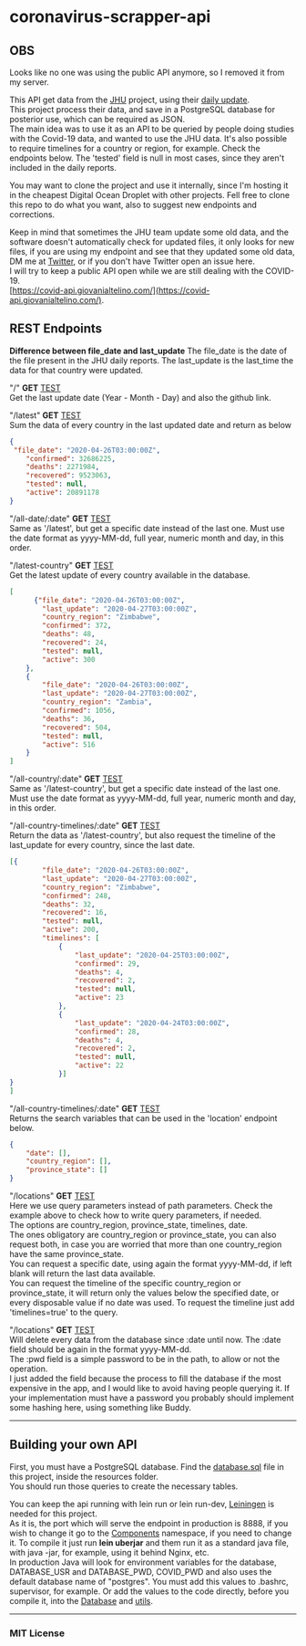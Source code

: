 
# coronavirus-scrapper-api

## OBS
Looks like no one was using the public API anymore, so I removed it from my server.

This API get data from the [JHU](https://github.com/CSSEGISandData/COVID-19) project, using their [daily update](https://github.com/CSSEGISandData/COVID-19/tree/master/csse_covid_19_data/csse_covid_19_daily_reports).  
This project process their data, and save in a PostgreSQL database for posterior use, which can be required as JSON.  
The main idea was to use it as an API to be queried by people doing studies with the Covid-19 data, and wanted to use the JHU data.
It's also possible to require timelines for a country or region, for example. Check the endpoints below.
The 'tested' field is null in most cases, since they aren't included in the daily reports.
  
You may want to clone the project and use it internally, since I'm hosting it in the cheapest Digital Ocean Droplet with other projects.
Fell free to clone this repo to do what you want, also to suggest new endpoints and corrections.
  
Keep in mind that sometimes the JHU team update some old data, and the software doesn't automatically check for updated files, it only looks for new files, if you are using my endpoint and see that they updated some old data, DM me at [Twitter](https://twitter.com/GioAltelino), or if you don't have Twitter open an issue here.  
I will try to keep a public API open while we are still dealing with the COVID-19.  
[https://covid-api.giovanialtelino.com/](https://covid-api.giovanialtelino.com/).

## REST Endpoints

**Difference between file_date and last_update**
The file_date is the date of the file present in the JHU daily reports. The last_update is the last_time the data for that country were updated.

"/" **GET**  [TEST](https://covid-api.giovanialtelino.com/)  
Get the last update date (Year - Month - Day) and also the github link.

"/latest" **GET**  [TEST](https://covid-api.giovanialtelino.com/latest)  
Sum the data of every country in the last updated date and return as below 
```json
{
 "file_date": "2020-04-26T03:00:00Z",
    "confirmed": 32686225,
    "deaths": 2271984,
    "recovered": 9523063,
    "tested": null,
    "active": 20891178
}
```

"/all-date/:date" **GET** [TEST](https://covid-api.giovanialtelino.com/all-data/2020-02-20)  
Same as '/latest', but get a specific date instead of the last one.
Must use the date format as yyyy-MM-dd, full year, numeric month and day, in this order.

"/latest-country" **GET** [TEST](https://covid-api.giovanialtelino.com/latest-country)  
Get the latest update of every country available in the database.
```json
[
      {"file_date": "2020-04-26T03:00:00Z",
        "last_update": "2020-04-27T03:00:00Z",
        "country_region": "Zimbabwe",
        "confirmed": 372,
        "deaths": 48,
        "recovered": 24,
        "tested": null,
        "active": 300
    },
    {
        "file_date": "2020-04-26T03:00:00Z",
        "last_update": "2020-04-27T03:00:00Z",
        "country_region": "Zambia",
        "confirmed": 1056,
        "deaths": 36,
        "recovered": 504,
        "tested": null,
        "active": 516
    }
]
```              

"/all-country/:date" **GET** [TEST](https://covid-api.giovanialtelino.com/all-country/2020-02-20)  
Same as '/latest-country', but get a specific date instead of the last one.
Must use the date format as yyyy-MM-dd, full year, numeric month and day, in this order.

"/all-country-timelines/:date" **GET** [TEST](https://covid-api.giovanialtelino.com/latest-country-timelines)  
Return the data as '/latest-country', but also request the timeline of the last_update for every country, since the last date.
```json
[{
        "file_date": "2020-04-26T03:00:00Z",
        "last_update": "2020-04-27T03:00:00Z",
        "country_region": "Zimbabwe",
        "confirmed": 248,
        "deaths": 32,
        "recovered": 16,
        "tested": null,
        "active": 200,
        "timelines": [
            {
                "last_update": "2020-04-25T03:00:00Z",
                "confirmed": 29,
                "deaths": 4,
                "recovered": 2,
                "tested": null,
                "active": 23
            },
            {
                "last_update": "2020-04-24T03:00:00Z",
                "confirmed": 28,
                "deaths": 4,
                "recovered": 2,
                "tested": null,
                "active": 22
            }]
}
]
```

"/all-country-timelines/:date" **GET** [TEST](https://covid-api.giovanialtelino.com/search-variables)  
Returns the search variables that can be used in the 'location' endpoint below.
```json
{
    "date": [],
    "country_region": [],  
    "province_state": []
}
```

"/locations" **GET** [TEST](https://covid-api.giovanialtelino.com/locations?country_region=Brazil&timelines=true&date=2020-04-22)  
Here we use query parameters instead of path parameters. Check the example above to check how to write query parameters, if needed.  
The options are country_region, province_state, timelines, date.  
The ones obligatory are country_region or province_state, you can also request both, in case you are worried that more than one country_region have the same province_state.  
You can request a specific date, using again the format yyyy-MM-dd, if left blank will return the last data available.  
You can request the timeline of the specific country_region or province_state, it will return only the values below the specified date, or every disposable value if no date was used.
To request the timeline just add 'timelines=true' to the query.

"/locations" **GET** [TEST](https://covid-api.giovanialtelino.com/retroactive/:pwd/:date)  
Will delete every data from the database since :date until now. The :date field should be again in the format yyyy-MM-dd.    
The :pwd field is a simple password to be in the path, to allow or not the operation.    
I just added the field because the process to fill the database if the most expensive in the app, and I would like to avoid having people querying it.
If your implementation must have a password you probably should implement some hashing here, using something like Buddy.

----------------------------
## Building your own API  
First, you must have a PostgreSQL database. Find the [database.sql](resources/database.sql) file in this project, inside the resources folder.  
You should run those queries to create the necessary tables.

You can keep the api running with lein run or lein run-dev, [Leiningen](https://leiningen.org/) is needed for this project.  
As it is, the port which will serve the endpoint in production is 8888, if you wish to change it go to the [Components](src/coronavirus_scrapper_api/components.clj) namespace, if you need to change it.
To compile it just run **lein uberjar** and them run it as a standard java file, with java -jar, for example, using it behind Nginx, etc.  
In production Java will look for environment variables for the database, DATABASE_USR and DATABASE_PWD, COVID_PWD and also uses the default database name of "postgres".
You must add this values to .bashrc, supervisor, for example. Or add the values to the code directly, before you compile it, into the [Database](src/coronavirus_scrapper_api/components/database.clj) and [utils](src/coronavirus_scrapper_api/utils.clj).
 
--------------------------
### MIT License
